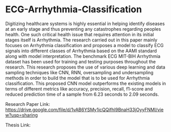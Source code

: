 # ECG-Arrhythmia-Classification

Digitizing healthcare systems is highly essential in helping identify diseases at an early stage and thus preventing any catastrophes regarding peoples health. One such critical health issue that requires attention in its initial stages itself is Arrhythmia. The research carried out in this paper mainly focuses on Arrhythmia classification and proposes a model to classify ECG signals into different classes of Arrhythmia based on the AAMI standard along with model interpretation.  The benchmark ECG MIT-BIH Arrhythmia dataset has been used for training and testing purposes throughout the research. This research proposes the use of various deep learning and data sampling techniques like CNN, RNN, oversampling and undersampling methods in order to build the model that is to be used for Arrhythmia classification. This proposed CNN model outperforms the existing models in terms of different metrics like accuracy, precision, recall, f1-score and reduced prediction time of a sample from 6.23 seconds to 2.09 seconds.

Research Paper Link: https://drive.google.com/file/d/1vAB6YSMy1icQQifhl9BnaH33jOyyFNMl/view?usp=sharing

Thesis Link: 
